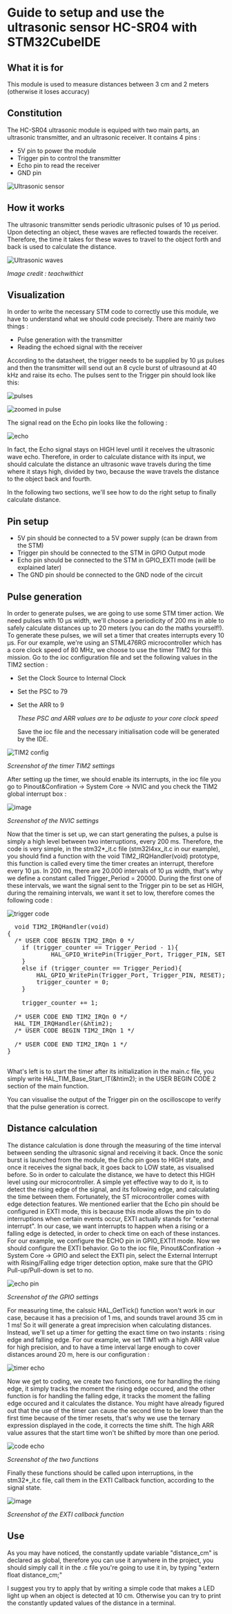 # Guide to setup and use the ultrasonic sensor HC-SR04 with STM32CubeIDE

## What it is for
This module is used to measure distances between 3 cm and 2 meters (otherwise it loses accuracy)

## Constitution
The HC-SR04 ultrasonic module is equiped with two main parts, an ultrasonic transmitter, and an ultrasonic receiver. It contains 4 pins : 
- 5V pin to power the module
- Trigger pin to control the transmitter
- Echo pin to read the receiver
- GND pin

![Ultrasonic sensor](https://github.com/user-attachments/assets/e8e98ddf-b7d6-4d03-a4e9-3f3115e92b43)

## How it works
The ultrasonic transmitter sends periodic ultrasonic pulses of 10 μs period. Upon detecting an object, these waves are reflected towards the receiver. Therefore, the time it takes for these waves to travel to the object forth and back is used to calculate the distance.

![Ultrasonic waves](https://github.com/user-attachments/assets/3416a6c6-576b-4ad3-bb4c-a6a48faab96d)

*Image credit : teachwithict*

## Visualization 
In order to write the necessary STM code to correctly use this module, we have to understand what we should code precisely.
There are mainly two things :
- Pulse generation with the transmitter
- Reading the echoed signal with the receiver

According to the datasheet, the trigger needs to be supplied by 10 μs pulses and then the transmitter will send out
an 8 cycle burst of ultrasound at 40 kHz and raise its echo. The pulses sent to the Trigger pin should look like this:

![pulses](https://github.com/user-attachments/assets/511df6e9-b71c-4fbb-ab73-984523617b45)


![zoomed in pulse](https://github.com/user-attachments/assets/cc9aac7f-dd7e-4d8a-acdd-ba5c342f21de)

The signal read on the Echo pin looks like the following :

![echo](https://github.com/user-attachments/assets/f475e4fb-b772-4252-b148-7041a16098b0)

In fact, the Echo signal stays on HIGH level until it receives the ultrasonic wave echo. Therefore, in order to calculate distance with its input, we should calculate the distance an ultrasonic wave travels during the time where it stays high, divided by two, because the wave travels the distance to the object back and fourth.

In the following two sections, we'll see how to do the right setup to finally calculate distance.

## Pin setup
- 5V pin should be connected to a 5V power supply (can be drawn from the STM)
- Trigger pin should be connected to the STM in GPIO Output mode
- Echo pin should be connected to the STM in GPIO_EXTI mode (will be explained later)
- The GND pin should be connected to the GND node of the circuit

## Pulse generation
In order to generate pulses, we are going to use some STM timer action. We need pulses with 10 μs width, we'll choose a periodicity of 200 ms in able to safely calculate distances up to 20 meters (you can do the maths yourself!). 
To generate these pulses, we will set a timer that creates interrupts every 10 μs. For our example, we're using an STML476RG microcontroller which has a core clock speed of 80 MHz, we choose to use the timer TIM2 for this mission. Go to the ioc configuration file and set the following values in the TIM2 section :
- Set the Clock Source to Internal Clock
- Set the PSC to 79
- Set the ARR to 9
  
  *These PSC and ARR values are to be adjuste to your core clock speed*

  Save the ioc file and the necessary initialisation code will be generated by the IDE.

![TIM2 config](https://github.com/user-attachments/assets/c9f62e93-6a9a-4044-8efa-47f8f325e570)

*Screenshot of the timer TIM2 settings*

After setting up the timer, we should enable its interrupts, in the ioc file you go to Pinout&Confiration -> System Core -> NVIC and you check the TIM2 global interrupt box :

![image](https://github.com/user-attachments/assets/a1ecd778-a6c3-46a9-9f9b-b928a4c07fb6)

*Screenshot of the NVIC settings*

Now that the timer is set up, we can start generating the pulses, a pulse is simply a high level between two interruptions, every 200 ms. 
Therefore, the code is very simple, in the stm32*_it.c file (stm32l4xx_it.c in our example), you should find a function with the void TIM2_IRQHandler(void) prototype, this function is called every time the timer creates an interrupt, therefore every 10 μs. In 200 ms, there are 20.000 intervals of 10 μs width, that's why we define a constant called Trigger_Period = 20000.
During the first one of these intervals, we want the signal sent to the Trigger pin to be set as HIGH, during the remaining intervals, we want it set to low, therefore comes the following code : 

![trigger code](https://github.com/user-attachments/assets/328073a6-7e4d-4a1b-a27c-e0808ffccc25)

<pre lang="markdown">
  void TIM2_IRQHandler(void)
{
  /* USER CODE BEGIN TIM2_IRQn 0 */
	if (trigger_counter == Trigger_Period - 1){               // Trigger_Period = 20000
			HAL_GPIO_WritePin(Trigger_Port, Trigger_PIN, SET);
	}
	else if (trigger_counter == Trigger_Period){
		HAL_GPIO_WritePin(Trigger_Port, Trigger_PIN, RESET);
		trigger_counter = 0;
	}

	trigger_counter += 1;

  /* USER CODE END TIM2_IRQn 0 */
  HAL_TIM_IRQHandler(&htim2);
  /* USER CODE BEGIN TIM2_IRQn 1 */

  /* USER CODE END TIM2_IRQn 1 */
}
 </pre>


What's left is to start the timer after its initialization in the main.c file, you simply write HAL_TIM_Base_Start_IT(&htim2); in the USER BEGIN CODE 2 section of the main function.

You can visualise the output of the Trigger pin on the oscilloscope to verify that the pulse generation is correct.

## Distance calculation
The distance calculation is done through the measuring of the time interval between sending the ultrasonic signal and receiving it back. Once the sonic burst is launched from the module, the Echo pin goes to HIGH state, and once it receives the signal back, it goes back to LOW state, as visualised before.
So in order to calculate the distance, we have to detect this HIGH level using our microcontroller. A simple yet effective way to do it, is to detect the rising edge of the signal, and its following edge, and calculating the time between them.
Fortunately, the ST microcontroller comes with edge detection features. We mentioned earlier that the Echo pin should be configured in EXTI mode, this is because this mode allows the pin to do interruptions when certain events occur, EXTI actually stands for "external interrupt". In our case, we want interrupts to happen when a rising or a falling edge is detected, in order to check time on each of these instances. 
For our example, we configure the ECHO pin in GPIO_EXTI1 mode. Now we should configure the EXTI behavior. 
Go to the ioc file, Pinout&Confiration -> System Core -> GPIO and select the EXTI pin, select the External Interrupt with Rising/Falling edge triger detection option, make sure that the GPIO Pull-up/Pull-down is set to no.

![echo pin](https://github.com/user-attachments/assets/dca3ca98-1e40-4dc7-b256-9bc57a63ea05)

*Screenshot of the GPIO settings*

For measuring time, the calssic HAL_GetTick() function won't work in our case, because it has a precision of 1 ms, and sounds travel around 35 cm in 1 ms! So it will generate a great imprecision when calculating distances.
Instead, we'll set up a timer for getting the exact time on two instants : rising edge and falling edge.
For our example, we set TIM1 with a high ARR value for high precision, and to have a time interval large enough to cover distances around 20 m, here is our configuration :

![timer echo](https://github.com/user-attachments/assets/120d7b76-ebc2-4015-bcf2-bb69d7b8d7e2)

Now we get to coding, we create two functions, one for handling the rising edge, it simply tracks the moment the rising edge occured, and the other function is for handling the falling edge, it tracks the moment the falling edge occured and it calculates the distance. 
You might have already figured out that the use of the timer can cause the second time to be lower than the first time because of the timer resets, that's why we use the ternary expression displayed in the code, it corrects the time shift. The high ARR value assures that the start time won't be shifted by more than one period.

![code echo](https://github.com/user-attachments/assets/69d784ed-74cd-44bb-acb4-ac54909b2b74)

*Screenshot of the two functions*

Finally these functions should be called upon interruptions, in the stm32*_it.c file, call them in the EXTI Callback function, according to the signal state.

![image](https://github.com/user-attachments/assets/fe0e74cc-01ac-4fe4-b62a-60d9fb42c2b6)

*Screenshot of the EXTI callback function*

## Use 
As you may have noticed, the constantly update variable "distance_cm" is declared as global, therefore you can use it anywhere in the project, you should simply call it in the .c file you're going to use it in, by typing "extern float distance_cm;"

I suggest you try to apply that by writing a simple code that makes a LED light up when an object is detected at 10 cm.
Otherwise you can try to print the constantly updated values of the distance in a terminal.


